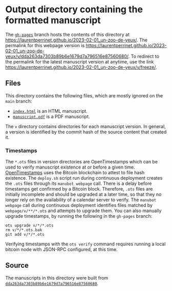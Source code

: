 # Output directory containing the formatted manuscript

The [`gh-pages`](https://github.com/laurentperrinet/2023-02-01_un-zoo-de-yeux/tree/gh-pages) branch hosts the contents of this directory at <https://laurentperrinet.github.io/2023-02-01_un-zoo-de-yeux/>.
The permalink for this webpage version is <https://laurentperrinet.github.io/2023-02-01_un-zoo-de-yeux/v/dda263da7303b89b6e1679d7a796516e87560680/>.
To redirect to the permalink for the latest manuscript version at anytime, use the link <https://laurentperrinet.github.io/2023-02-01_un-zoo-de-yeux/v/freeze/>.

## Files

This directory contains the following files, which are mostly ignored on the `main` branch:

+ [`index.html`](index.html) is an HTML manuscript.
+ [`manuscript.pdf`](manuscript.pdf) is a PDF manuscript.

The `v` directory contains directories for each manuscript version.
In general, a version is identified by the commit hash of the source content that created it.

### Timestamps

The `*.ots` files in version directories are OpenTimestamps which can be used to verify manuscript existence at or before a given time.
[OpenTimestamps](https://opentimestamps.org/) uses the Bitcoin blockchain to attest to file hash existence.
The `deploy.sh` script run during continuous deployment creates the `.ots` files through its `manubot webpage` call.
There is a delay before timestamps get confirmed by a Bitcoin block.
Therefore, `.ots` files are initially incomplete and should be upgraded at a later time, so that they no longer rely on the availability of a calendar server to verify.
The `manubot webpage` call during continuous deployment identifies files matched by `webpage/v/**/*.ots` and attempts to upgrade them.
You can also manually upgrade timestamps, by running the following in the `gh-pages` branch:

```shell
ots upgrade v/*/*.ots
rm v/*/*.ots.bak
git add v/*/*.ots
```

Verifying timestamps with the `ots verify` command requires running a local bitcoin node with JSON-RPC configured, at this time.

## Source

The manuscripts in this directory were built from
[`dda263da7303b89b6e1679d7a796516e87560680`](https://github.com/laurentperrinet/2023-02-01_un-zoo-de-yeux/commit/dda263da7303b89b6e1679d7a796516e87560680).
